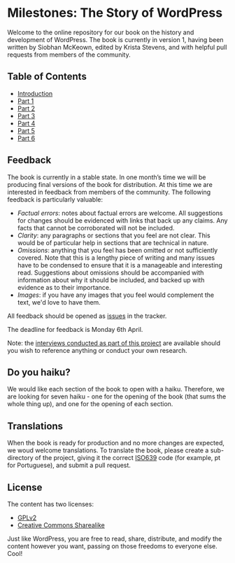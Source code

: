 # Milestones: The Story of WordPress

Welcome to the online repository for our book on the history and development of WordPress. The book is currently in version 1, having been written by Siobhan McKeown, edited by Krista Stevens, and with helpful pull requests from members of the community. 

## Table of Contents
- [Introduction](https://github.com/WordPress/book/blob/master/Content/introduction.md)
- [Part 1](https://github.com/WordPress/book/tree/master/Content/Part%201)
- [Part 2](https://github.com/WordPress/book/tree/master/Content/Part%202)
- [Part 3](https://github.com/WordPress/book/tree/master/Content/Part%203)
- [Part 4](https://github.com/WordPress/book/tree/master/Content/Part%204)
- [Part 5](https://github.com/WordPress/book/tree/master/Content/Part%205)
- [Part 6](https://github.com/WordPress/book/tree/master/Content/Part%206)

## Feedback

The book is currently in a stable state. In one month’s time we will be producing final versions of the book for distribution. At this time we are interested in feedback from members of the community. The following feedback is particularly valuable:
- *Factual errors*: notes about factual errors are welcome. All suggestions for changes should be evidenced with links that back up any claims. Any facts that cannot be corroborated will not be included.
- *Clarity*:  any paragraphs or sections that you feel are not clear. This would be of particular help in sections that are technical in nature.
- *Omissions*: anything that you feel has been omitted or not sufficiently covered. Note that this is a lengthy piece of writing and many issues have to be condensed to ensure that it is a manageable and interesting read. Suggestions about omissions should be accompanied with information about why it should be included, and backed up with evidence as to their importance.
- *Images*: if you have any images that you feel would complement the text, we'd love to have them.

All feedback should be opened as [issues](https://github.com/WordPress/book/issues) in the tracker.

The deadline for feedback is Monday 6th April.

Note: the [interviews conducted as part of this project](http://archive.wordpress.org/interviews) are available should you wish to reference anything or conduct your own research.

## Do you haiku?

We would like each section of the book to open with a haiku. Therefore, we are looking for seven haiku - one for the opening of the book (that sums the whole thing up), and one for the opening of each section.

## Translations

When the book is ready for production and no more changes are expected, we woud welcome translations. To translate the book, please create a sub-directory of the project, giving it the correct [ISO639](http://en.wikipedia.org/wiki/List_of_ISO_639-1_codes) code (for example, pt for Portuguese), and submit a pull request. 

## License

The content has two licenses:
- [GPLv2](https://github.com/WordPress/book/blob/master/license-gpl.txt)
- [Creative Commons Sharealike](http://creativecommons.org/licenses/by-sa/3.0/)

Just like WordPress, you are free to read, share, distribute, and modify the content however you want, passing on those freedoms to everyone else. Cool!
